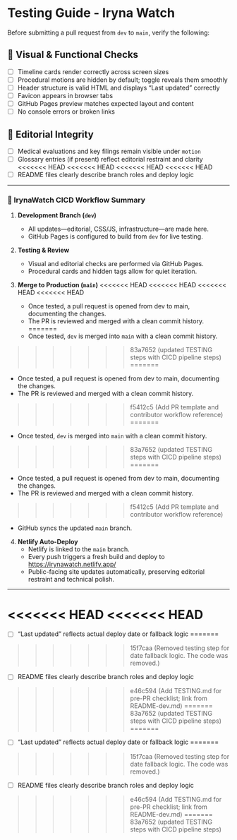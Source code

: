 # Testing Guide - Iryna Watch

Before submitting a pull request from `dev` to `main`, verify the following:

## 🧪 Visual & Functional Checks

- [ ] Timeline cards render correctly across screen sizes
- [ ] Procedural motions are hidden by default; toggle reveals them smoothly
- [ ] Header structure is valid HTML and displays “Last updated” correctly
- [ ] Favicon appears in browser tabs
- [ ] GitHub Pages preview matches expected layout and content
- [ ] No console errors or broken links

## 🧼 Editorial Integrity

- [ ] Medical evaluations and key filings remain visible under `motion`
- [ ] Glossary entries (if present) reflect editorial restraint and clarity
<<<<<<< HEAD
<<<<<<< HEAD
<<<<<<< HEAD
<<<<<<< HEAD
- [ ] README files clearly describe branch roles and deploy logic

---

### 🧼 IrynaWatch CICD Workflow Summary

1. **Development Branch (`dev`)**
   - All updates—editorial, CSS/JS, infrastructure—are made here.
   - GitHub Pages is configured to build from `dev` for live testing.

2. **Testing & Review**
   - Visual and editorial checks are performed via GitHub Pages.
   - Procedural cards and hidden tags allow for quiet iteration.

3. **Merge to Production (`main`)**
<<<<<<< HEAD
<<<<<<< HEAD
<<<<<<< HEAD
<<<<<<< HEAD
   - Once tested, a pull request is opened from dev to main, documenting the changes.
   - The PR is reviewed and merged with a clean commit history.
=======
   - Once tested, `dev` is merged into `main` with a clean commit history.
>>>>>>> 83a7652 (updated TESTING steps with CICD pipeline steps)
=======
   - Once tested, a pull request is opened from dev to main, documenting the changes.
   - The PR is reviewed and merged with a clean commit history.
>>>>>>> f5412c5 (Add PR template and contributor workflow reference)
=======
   - Once tested, `dev` is merged into `main` with a clean commit history.
>>>>>>> 83a7652 (updated TESTING steps with CICD pipeline steps)
=======
   - Once tested, a pull request is opened from dev to main, documenting the changes.
   - The PR is reviewed and merged with a clean commit history.
>>>>>>> f5412c5 (Add PR template and contributor workflow reference)
   - GitHub syncs the updated `main` branch.

4. **Netlify Auto-Deploy**
   - Netlify is linked to the `main` branch.
   - Every push triggers a fresh build and deploy to https://irynawatch.netlify.app/
   - Public-facing site updates automatically, preserving editorial restraint and technical polish.

---
<<<<<<< HEAD
<<<<<<< HEAD
=======
- [ ] “Last updated” reflects actual deploy date or fallback logic
=======
>>>>>>> 15f7caa (Removed testing step for date fallback logic. The code was removed.)
- [ ] README files clearly describe branch roles and deploy logic
>>>>>>> e46c594 (Add TESTING.md for pre-PR checklist; link from README-dev.md)
=======
>>>>>>> 83a7652 (updated TESTING steps with CICD pipeline steps)
=======
- [ ] “Last updated” reflects actual deploy date or fallback logic
=======
>>>>>>> 15f7caa (Removed testing step for date fallback logic. The code was removed.)
- [ ] README files clearly describe branch roles and deploy logic
>>>>>>> e46c594 (Add TESTING.md for pre-PR checklist; link from README-dev.md)
=======
>>>>>>> 83a7652 (updated TESTING steps with CICD pipeline steps)
